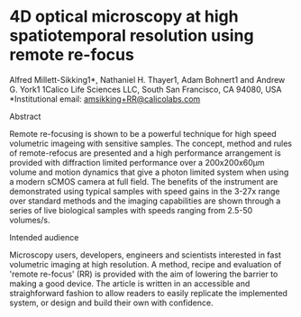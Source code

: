 # 4D optical microscopy at high spatiotemporal resolution using remote re-focus

Alfred Millett-Sikking1*, Nathaniel H. Thayer1, Adam Bohnert1 and Andrew G. York1
1Calico Life Sciences LLC, South San Francisco, CA 94080, USA
*Institutional email: amsikking+RR@calicolabs.com

Abstract

Remote re-focusing is shown to be a powerful technique for high speed volumetric imageing with sensitive samples. The concept, method and rules of remote-refocus are presented and a high performance arrangement is provided with diffraction limited performance over a 200x200x60µm volume and motion dynamics that give a photon limited system when using a modern sCMOS camera at full field. The benefits of the instrument are demonstrated using typical samples with speed gains in the 3-27x range over standard methods and the imaging capabilities are shown through a series of live biological samples with speeds ranging from 2.5-50 volumes/s.

Intended audience

Microscopy users, developers, engineers and scientists interested in fast volumetric imaging at high resolution. A method, recipe and evaluation of 'remote re-focus' (RR) is provided with the aim of lowering the barrier to making a good device. The article is written in an accessible and straighforward fashion to allow readers to easily replicate the implemented system, or design and build their own with confidence.
